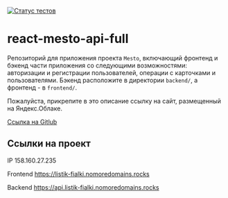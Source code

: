 [![Статус тестов](../../actions/workflows/tests.yml/badge.svg)](../../actions/workflows/tests.yml)

# react-mesto-api-full
Репозиторий для приложения проекта `Mesto`, включающий фронтенд и бэкенд части приложения со следующими возможностями: авторизации и регистрации пользователей, операции с карточками и пользователями. Бэкенд расположите в директории `backend/`, а фронтенд - в `frontend/`. 
  
Пожалуйста, прикрепите в это описание ссылку на сайт, размещенный на Яндекс.Облаке.

[Ссылка на Gitlub](https://github.com/FialkaLesnaya/react-mesto-api-full-gha)

## Ссылки на проект

IP 158.160.27.235

Frontend https://listik-fialki.nomoredomains.rocks

Backend https://api.listik-fialki.nomoredomains.rocks

